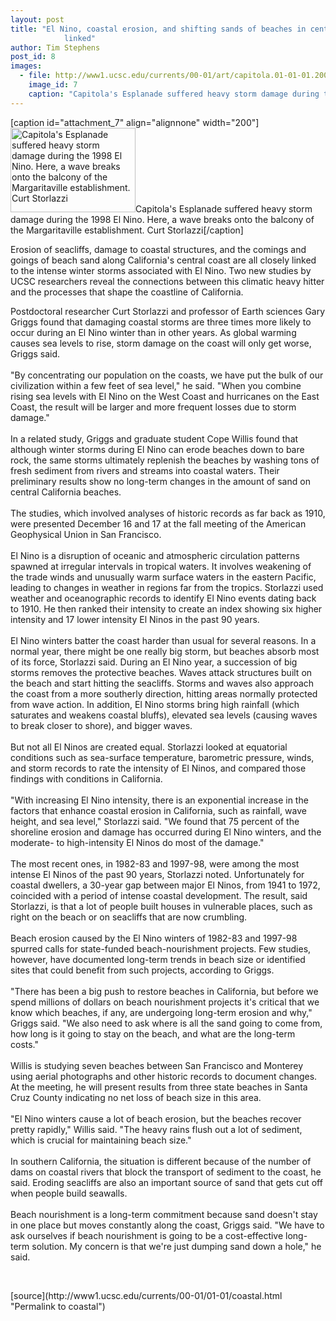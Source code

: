 ```yaml
---
layout: post
title: "El Nino, coastal erosion, and shifting sands of beaches in central California
			linked"
author: Tim Stephens
post_id: 8
images:
  - file: http://www1.ucsc.edu/currents/00-01/art/capitola.01-01-01.200.jpg
    image_id: 7
    caption: "Capitola's Esplanade suffered heavy storm damage during the 1998 El Nino. Here, a wave breaks onto the balcony of the Margaritaville establishment. Curt Storlazzi"
---
```


[caption id="attachment_7" align="alignnone" width="200"]<a href="http://localhost/mysite/wp-content/uploads/2001/01/capitola.01-01-01.200.jpg"><img class="size-full wp-image-7" src="http://localhost/mysite/wp-content/uploads/2001/01/capitola.01-01-01.200.jpg" alt="Capitola's Esplanade suffered heavy storm damage during the 1998 El Nino. Here, a wave breaks onto the balcony of the Margaritaville establishment. Curt Storlazzi" width="200" height="135" /></a>Capitola's Esplanade suffered heavy storm damage during the 1998 El Nino. Here, a wave breaks onto the balcony of the Margaritaville establishment. Curt Storlazzi[/caption]
<p>
  Erosion of seacliffs, damage to coastal structures, and the comings and goings of beach sand along California's central coast are all closely linked to the intense winter storms associated with El Nino. Two new studies by UCSC researchers reveal the connections between this climatic heavy hitter and the processes that shape the coastline of California.
</p>Postdoctoral researcher Curt Storlazzi and professor of Earth sciences Gary Griggs found that damaging coastal storms are three times more likely to occur during an El Nino winter than in other years. As global warming causes sea levels to rise, storm damage on the coast will only get worse, Griggs said.<br>
<br>
"By concentrating our population on the coasts, we have put the bulk of our civilization within a few feet of sea level," he said. "When you combine rising sea levels with El Nino on the West Coast and hurricanes on the East Coast, the result will be larger and more frequent losses due to storm damage."<br>
<br>
In a related study, Griggs and graduate student Cope Willis found that although winter storms during El Nino can erode beaches down to bare rock, the same storms ultimately replenish the beaches by washing tons of fresh sediment from rivers and streams into coastal waters. Their preliminary results show no long-term changes in the amount of sand on central California beaches.<br>
<br>
The studies, which involved analyses of historic records as far back as 1910, were presented December 16 and 17 at the fall meeting of the American Geophysical Union in San Francisco.<br>
<br>
El Nino is a disruption of oceanic and atmospheric circulation patterns spawned at irregular intervals in tropical waters. It involves weakening of the trade winds and unusually warm surface waters in the eastern Pacific, leading to changes in weather in regions far from the tropics. Storlazzi used weather and oceanographic records to identify El Nino events dating back to 1910. He then ranked their intensity to create an index showing six higher intensity and 17 lower intensity El Ninos in the past 90 years.<br>
<br>
El Nino winters batter the coast harder than usual for several reasons. In a normal year, there might be one really big storm, but beaches absorb most of its force, Storlazzi said. During an El Nino year, a succession of big storms removes the protective beaches. Waves attack structures built on the beach and start hitting the seacliffs. Storms and waves also approach the coast from a more southerly direction, hitting areas normally protected from wave action. In addition, El Nino storms bring high rainfall (which saturates and weakens coastal bluffs), elevated sea levels (causing waves to break closer to shore), and bigger waves.<br>
<br>
But not all El Ninos are created equal. Storlazzi looked at equatorial conditions such as sea-surface temperature, barometric pressure, winds, and storm records to rate the intensity of El Ninos, and compared those findings with conditions in California.<br>
<br>
"With increasing El Nino intensity, there is an exponential increase in the factors that enhance coastal erosion in California, such as rainfall, wave height, and sea level," Storlazzi said. "We found that 75 percent of the shoreline erosion and damage has occurred during El Nino winters, and the moderate- to high-intensity El Ninos do most of the damage."<br>
<br>
The most recent ones, in 1982-83 and 1997-98, were among the most intense El Ninos of the past 90 years, Storlazzi noted. Unfortunately for coastal dwellers, a 30-year gap between major El Ninos, from 1941 to 1972, coincided with a period of intense coastal development. The result, said Storlazzi, is that a lot of people built houses in vulnerable places, such as right on the beach or on seacliffs that are now crumbling.<br>
<br>
Beach erosion caused by the El Nino winters of 1982-83 and 1997-98 spurred calls for state-funded beach-nourishment projects. Few studies, however, have documented long-term trends in beach size or identified sites that could benefit from such projects, according to Griggs.<br>
<br>
"There has been a big push to restore beaches in California, but before we spend millions of dollars on beach nourishment projects it's critical that we know which beaches, if any, are undergoing long-term erosion and why," Griggs said. "We also need to ask where is all the sand going to come from, how long is it going to stay on the beach, and what are the long-term costs."<br>
<br>
Willis is studying seven beaches between San Francisco and Monterey using aerial photographs and other historic records to document changes. At the meeting, he will present results from three state beaches in Santa Cruz County indicating no net loss of beach size in this area.<br>
<br>
"El Nino winters cause a lot of beach erosion, but the beaches recover pretty rapidly," Willis said. "The heavy rains flush out a lot of sediment, which is crucial for maintaining beach size."<br>
<br>
In southern California, the situation is different because of the number of dams on coastal rivers that block the transport of sediment to the coast, he said. Eroding seacliffs are also an important source of sand that gets cut off when people build seawalls.<br>
<br>
Beach nourishment is a long-term commitment because sand doesn't stay in one place but moves constantly along the coast, Griggs said. "We have to ask ourselves if beach nourishment is going to be a cost-effective long-term solution. My concern is that we're just dumping sand down a hole," he said.
<p>
  <br>

</p>
[source](http://www1.ucsc.edu/currents/00-01/01-01/coastal.html "Permalink to coastal")
